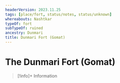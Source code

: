 ```yaml
---
headerVersion: 2023.11.25
tags: [place/fort, status/notes, status/unknown]
whereabouts: Nashtkar
typeOf: fort
subTypeOf: ruined
ancestry: Dunmari
title: Dunmari Fort (Gomat)
---
```

# The Dunmari Fort (Gomat)
>[!info]+ Information
> 
>> 


